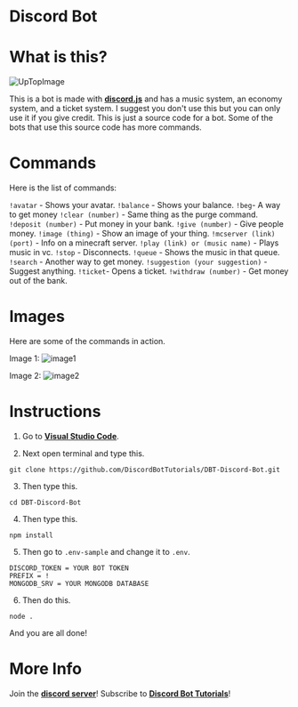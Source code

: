 # Discord Bot

# What is this?
![UpTopImage](https://user-images.githubusercontent.com/75545991/127597772-870c377a-3811-449a-adec-2318df370032.png)

This is a bot is made with **[discord.js](https://discord.js.org/#/)** and has a music system, an economy system, and a ticket system. I suggest you don't use this but you can only use it if you give credit. This is just a source code for a bot. Some of the bots that use this source code has more commands. 

# Commands

Here is the list of commands:

`!avatar` - Shows your avatar.
`!balance` - Shows your balance.
`!beg`- A way to get money
`!clear (number)` - Same thing as the purge command.
`!deposit (number)` - Put money in your bank.
`!give (number)` - Give people money.
`!image (thing)` - Show an image of your thing.
`!mcserver (link) (port)` - Info on a minecraft server.
`!play (link) or (music name)` - Plays music in vc.
`!stop` - Disconnects.
`!queue` - Shows the music in that queue.
`!search` - Another way to get money.
`!suggestion (your suggestion)` - Suggest anything.
`!ticket`- Opens a ticket.
`!withdraw (number)` - Get money out of the bank.

# Images
Here are some of the commands in action.

Image 1:
![image1](https://user-images.githubusercontent.com/75545991/127596676-092b464b-1c8d-4da7-9cbd-90740c9e8f88.png)

Image 2:
![image2](https://user-images.githubusercontent.com/75545991/127596953-043622ad-a94e-494a-80f1-0948f41d0981.png)

# Instructions

1. Go to **[Visual Studio Code](https://code.visualstudio.com/)**.

2. Next open terminal and type this.
```
git clone https://github.com/DiscordBotTutorials/DBT-Discord-Bot.git
```
3. Then type this.
```
cd DBT-Discord-Bot
```

4. Then type this.
```
npm install
```

5. Then go to `.env-sample` and change it to `.env`.
```
DISCORD_TOKEN = YOUR BOT TOKEN
PREFIX = !
MONGODB_SRV = YOUR MONGODB DATABASE
```

6. Then do this.
```
node .
```

And you are all done!

# More Info
Join the **[discord server](https://discord.gg/PrKvbYGEfC)**!
Subscribe to **[Discord Bot Tutorials](https://www.youtube.com/channel/UCQqkYv3qVlpvc4_n1M8PA4w)**!

